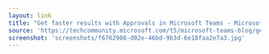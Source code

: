 ```yaml
---
layout: link
title: "Get faster results with Approvals in Microsoft Teams - Microsoft Tech Community"
source: 'https://techcommunity.microsoft.com/t5/microsoft-teams-blog/get-faster-results-with-approvals-in-microsoft-teams/ba-p/1680743'
screenshot: 'screenshots/f6762908-d02e-46bd-9b3d-6e18faa2e7a3.jpg'
---
```


